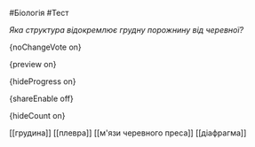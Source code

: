 #Біологія #Тест

*Яка структура відокремлює грудну порожнину від черевної?*

{noChangeVote on}

{preview on}

{hideProgress on}

{shareEnable off}

{hideCount on}

[[грудина]]
[[плевра]]
[[м'язи черевного преса]]
[[діафрагма]]
